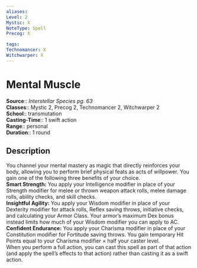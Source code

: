 ```yaml
---
aliases: 
Level: 2
Mystic: X
NoteType: Spell
Precog: X

tags: 
Technomancer: X
Witchwarper: X
---
```


# Mental Muscle

**Source**:: _Interstellar Species pg. 63_  
**Classes**:: Mystic 2, Precog 2, Technomancer 2, Witchwarper 2  
**School**:: transmutation  
**Casting-Time**:: 1 swift action  
**Range**:: personal  
**Duration**:: 1 round  

## Description

You channel your mental mastery as magic that directly reinforces your body, allowing you to perform brief physical feats as acts of willpower. You gain one of the following three benefits of your choice.  
**Smart Strength:** You apply your Intelligence modifier in place of your Strength modifier for melee or thrown weapon attack rolls, melee damage rolls, ability checks, and skill checks.  
**Insightful Agility:** You apply your Wisdom modifier in place of your Dexterity modifier for attack rolls, Reflex saving throws, initiative checks, and calculating your Armor Class. Your armor’s maximum Dex bonus instead limits how much of your Wisdom modifier you can apply to AC.  
**Confident Endurance:** You apply your Charisma modifier in place of your Constitution modifier for Fortitude saving throws. You gain temporary Hit Points equal to your Charisma modifier × half your caster level.  
When you perform a full action, you can cast this spell as part of that action (and apply the spell’s effects to that action) rather than casting it as a swift action.
